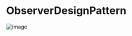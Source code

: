 # ObserverDesignPattern
![image](https://github.com/Hanhz2707/ObserverDesignPattern/assets/144563745/fc7f18b8-0035-45d6-8550-5c3af2bf54cb)
